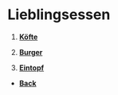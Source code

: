 # Lieblingsessen

1. **[Köfte](Köfte.md)**

2. **[Burger](burger.md)**

3. **[Eintopf](eintopf.md)**

- **[Back](../inhalt.md)**
